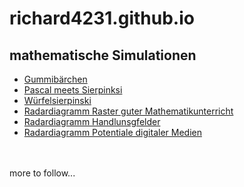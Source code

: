 # richard4231.github.io

## mathematische Simulationen
- [Gummibärchen](https://richard4231.github.io/jellybears)
- [Pascal meets Sierpinksi](https://richard4231.github.io/pasclatriangleoptimized)
- [Würfelsierpinski](https://richard4231.github.io/xplodingsierpinski)
- [Radardiagramm Raster guter Mathematikunterricht](https://richard4231.github.io/radargraphRGMU)
- [Radardiagramm Handlunsgfelder](https://richard4231.github.io/radargraphBPA)
- [Radardiagramm Potentiale digitaler Medien](https://richard4231.github.io/radargraphdigitalmedia)
<br/> 
<br/> 
more to follow...

